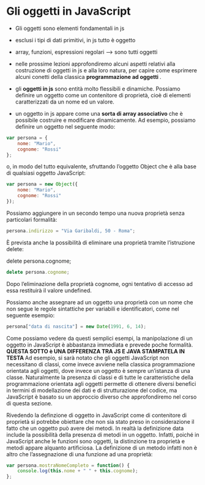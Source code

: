 # Gli oggetti in JavaScript
* Gli oggetti sono elementi fondamentali in js
* esclusi i tipi di dati primitivi, in js tutto è oggetto
* array, funzioni, espressioni regolari --> sono tutti oggetti

* nelle prossime lezioni approfondiremo alcuni aspetti relativi alla costruzione di oggetti in js e alla loro natura, per capire come esprimere alcuni conetti della classica <b> programmazione ad oggetti </b>.

* gli <b>oggetti in js</b> sono entità molto flessibili e dinamiche. Possiamo definire un oggetto come un contenitore di proprietà, cioè di elementi caratterizzati da un nome ed un valore.  

* un oggetto in js appare come una <b> sorta di array associativo </b> che è possibile costruire e modificare dinamicamente. Ad esempio, possiamo definire un oggetto nel seguente modo: 
``` javascript 
var persona = {
	nome: "Mario",
	cognome: "Rossi"
};
```
o, in modo del tutto equivalente, sfruttando l’oggetto Object che è alla base di qualsiasi oggetto JavaScript:
``` javascript 
var persona = new Object({
	nome: "Mario",
	cognome: "Rossi"
});
```
Possiamo aggiungere in un secondo tempo una nuova proprietà senza particolari formalità:
``` javascript 
persona.indirizzo = "Via Garibaldi, 50 - Roma";
```
È prevista anche la possibilità di eliminare una proprietà tramite l’istruzione delete:

delete persona.cognome;
``` javascript 
delete persona.cognome;
```
Dopo l’eliminazione della proprietà cognome, ogni tentativo di accesso ad essa restituirà il valore undefined.

Possiamo anche assegnare ad un oggetto una proprietà con un nome che non segue le regole sintattiche per variabili e identificatori, come nel seguente esempio:

``` javascript 
persona["data di nascita"] = new Date(1991, 6, 14);
```
Come possiamo vedere da questi semplici esempi, la manipolazione di un oggetto in JavaScript è abbastanza immediata e prevede poche formalità.
<b> QUESTA SOTTO è UNA DIFFERENZA TRA JS E JAVA STAMPATELA IN TESTA </b>
Ad esempio, si sarà notato che gli oggetti JavaScript non necessitano di classi, come invece avviene nella classica programmazione orientata agli oggetti, dove invece un oggetto è sempre un’istanza di una classe. Naturalmente la presenza di classi e di tutte le caratteristiche della programmazione orientata agli oggetti permette di ottenere diversi benefici in termini di modellazione dei dati e di strutturazione del codice, ma JavaScript è basato su un approccio diverso che approfondiremo nel corso di questa sezione.

Rivedendo la definzione di oggetto in JavaScript come di contenitore di proprietà si potrebbe obiettare che non sia stato preso in considerazione il fatto che un oggetto può avere dei metodi. In realtà la definizione data include la possibilità della presenza di metodi in un oggetto. Infatti, poiché in JavaScript anche le funzioni sono oggetti, la distinzione tra proprietà e metodi appare alquanto artificiosa. La definizione di un metodo infatti non è altro che l’assegnazione di una funzione ad una proprietà:

``` javascript 
var persona.mostraNomeCompleto = function() {
	console.log(this.nome + " " + this.cognome);
};
```

``` javascript 

```

``` javascript 

```

``` javascript 

```

``` javascript 

```

``` javascript 

```